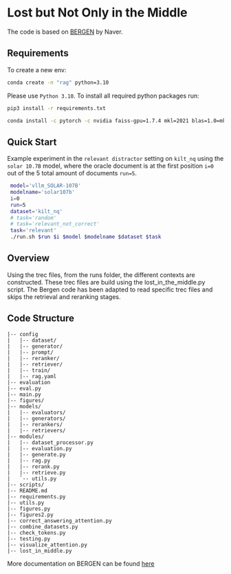 # Lost but Not Only in the Middle
The code is based on [BERGEN](https://github.com/naver/bergen) by Naver.

## Requirements

To create a new env:
```bash
conda create -n "rag" python=3.10 
```


Please use `Python 3.10`. To install all required python packages run:

```bash
pip3 install -r requirements.txt
```

```bash
conda install -c pytorch -c nvidia faiss-gpu=1.7.4 mkl=2021 blas=1.0=mkl
```


## Quick Start
Example experiment in the `relevant distractor` setting on `kilt_nq` using the `solar 10.7B` model, where the oracle document is at the first position `i=0` out of the 5 total amount of documents `run=5`.
```bash
 model='vllm_SOLAR-107B'
 modelname='solar107b'
 i=0
 run=5
 dataset='kilt_nq'
 # task='random'
 # task='relevant_not_correct'
 task='relevant'
 ./run.sh $run $i $model $modelname $dataset $task
```

## Overview
Using the trec files, from the runs folder, the different contexts are constructed. These trec files are build using the lost_in_the_middle.py script.
The Bergen code has been adapted to read specific trec files and skips the retrieval and reranking stages. 

## Code Structure
```
|-- config
|   |-- dataset/
|   |-- generator/
|   |-- prompt/
|   |-- reranker/
|   |-- retriever/
|   |-- train/
|   |-- rag.yaml
|-- evaluation
|-- eval.py
|-- main.py
|-- figures/
|-- models/
|   |-- evaluators/
|   |-- generators/
|   |-- rerankers/
|   |-- retrievers/
|-- modules/
|   |-- dataset_processor.py
|   |-- evaluation.py
|   |-- generate.py
|   |-- rag.py
|   |-- rerank.py
|   |-- retrieve.py
|   `-- utils.py
|-- scripts/
|-- README.md
|-- requirements.py
|-- utils.py
|-- figures.py
|-- figures2.py
|-- correct_answering_attention.py
|-- combine_datasets.py
|-- check_tokens.py
|-- testing.py
|-- visualize_attention.py
|-- lost_in_middle.py
```
More documentation on BERGEN can be found [here](https://github.com/naver/bergen)

